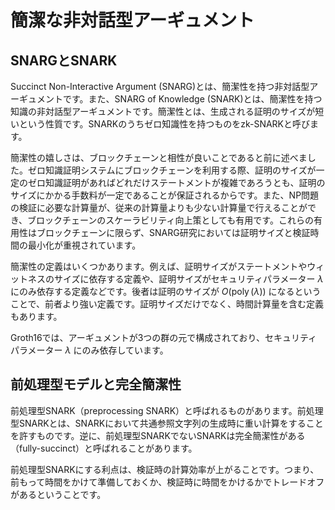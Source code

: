 # 簡潔な非対話型アーギュメント

## SNARGとSNARK

Succinct Non-Interactive Argument (SNARG)とは、簡潔性を持つ非対話型アーギュメントです。また、SNARG of Knowledge (SNARK)とは、簡潔性を持つ知識の非対話型アーギュメントです。簡潔性とは、生成される証明のサイズが短いという性質です。SNARKのうちゼロ知識性を持つものをzk-SNARKと呼びます。

簡潔性の嬉しさは、ブロックチェーンと相性が良いことであると前に述べました。ゼロ知識証明システムにブロックチェーンを利用する際、証明のサイズが一定のゼロ知識証明があればどれだけステートメントが複雑であろうとも、証明のサイズにかかる手数料が一定であることが保証されるからです。また、NP問題の検証に必要な計算量が、従来の計算量よりも少ない計算量で行えることができ、ブロックチェーンのスケーラビリティ向上策としても有用です。これらの有用性はブロックチェーンに限らず、SNARG研究においては証明サイズと検証時間の最小化が重視されています。

簡潔性の定義はいくつかあります。例えば、証明サイズがステートメントやウィットネスのサイズに依存する定義や、証明サイズがセキュリティパラメーター $\lambda$ にのみ依存する定義などです。後者は証明のサイズが $O(\operatorname{poly}(\lambda))$ になるということで、前者より強い定義です。証明サイズだけでなく、時間計算量を含む定義もあります。

Groth16では、アーギュメントが3つの群の元で構成されており、セキュリティパラメーター $\lambda$ にのみ依存しています。

## 前処理型モデルと完全簡潔性

前処理型SNARK（preprocessing SNARK）と呼ばれるものがあります。前処理型SNARKとは、SNARKにおいて共通参照文字列の生成時に重い計算をすることを許すものです。逆に、前処理型SNARKでないSNARKは完全簡潔性がある（fully-succinct）と呼ばれることがあります。

前処理型SNARKにする利点は、検証時の計算効率が上がることです。つまり、前もって時間をかけて準備しておくか、検証時に時間をかけるかでトレードオフがあるということです。
